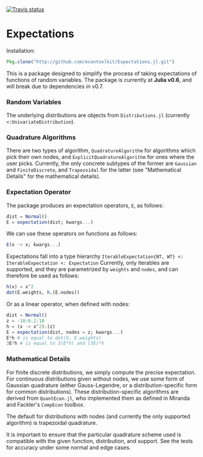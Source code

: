 [![Travis status](https://travis-ci.org/econtoolkit/Expectations.jl.svg?branch=master)](https://travis-ci.org/econtoolkit/Expectations.jl)

# Expectations

Installation:
```julia
Pkg.clone("http://github.com/econtoolkit/Expectations.jl.git")
```

This is a package designed to simplify the process of taking expectations of functions of random variables. The package is currently at **Julia v0.6**, and will break due to dependencies in v0.7.

### Random Variables 

The underlying distributions are objects from `Distributions.jl` (currently `<:UnivariateDistribution`).

### Quadrature Algorithms

There are two types of algorithm, `QuadratureAlgorithm` for algorithms which pick their own nodes, and 
`ExplicitQuadratureAlgorithm` for ones where the user picks. Currently, the only concrete subtypes of 
the former are `Gaussian` and `FiniteDiscrete`, and `Trapezoidal` for the latter (see "Mathematical Details"
for the mathematical details). 

### Expectation Operator

The package produces an expectation operators, `E`, as follows:

```julia
dist = Normal()
E = expectation(dist; kwargs...)
```

We can use these operators on functions as follows:

```julia
E(x -> x; kwargs...)
```

Expectations fall into a type hierarchy `IterableExpectation{NT, WT} <: IterableExpectation <: Expectation`
Currently, only iterables are supported, and they are parametrized by `weights` and `nodes`, and can therefore be used as 
follows:

```julia
h(x) = x^2 
dot(E.weights, h.(E.nodes))
```

Or as a linear operator, when defined with nodes:

```julia
dist = Normal()
z = -10:0.2:10
h = (x -> x^2).(z)
E = expectation(dist, nodes = z; kwargs...)
E*h # is equal to dot(h, E.weights)
3E*h # is equal to 3(E*h) and (3E)*h
```

### Mathematical Details

For finite discrete distributions, we simply compute the precise expectation. For 
continuous distributions given without nodes, we use some form of Gaussian quadrature
(either Gauss-Legendre, or a distribution-specific form for common distributions). These
distribution-specific algorithms are derived from `QuantEcon.jl`, who implemented them as 
defined in Miranda and Fackler's `CompEcon` toolbox. 

The default for distributions with nodes (and currently the only supported algorithm) is 
trapezoidal quadrature. 

It is important to ensure that the particular quadrature scheme used is compatible with the 
given function, distribution, and support. See the tests for accuracy under some normal and
edge cases. 

